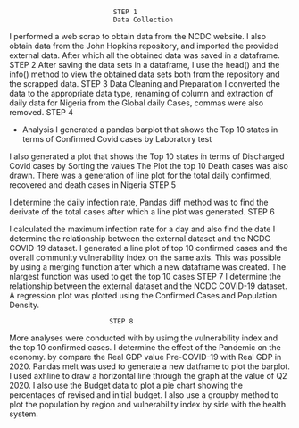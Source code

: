                               STEP 1
                              Data Collection
I  performed a web scrap to obtain data from the NCDC website. I also obtain data from the John Hopkins repository, and imported the provided external data. After which all the obtained data was saved in a dataframe.
                              STEP 2
After saving the data sets in a dataframe, I use the head() and the info() method to view the obtained data sets both from the repository and the scrapped data.
                             STEP  3 
         Data Cleaning and Preparation
I converted the data to the appropriate data type, renaming of column and extraction of daily data for Nigeria from the Global daily Cases, commas were also removed. 
                              STEP 4
 - Analysis
I generated a pandas barplot   that shows the Top 10 states in terms of Confirmed Covid cases by Laboratory test

I also generated a plot that shows the Top 10 states in terms of Discharged Covid cases by  Sorting the values
The Plot the top 10 Death cases was also drawn.
There was  a generation of line plot for the total daily confirmed, recovered and death cases in Nigeria
                            STEP 5

I determine the daily infection rate, Pandas diff method was to find the derivate of the total cases after which a line plot was generated.
                             STEP 6

I calculated the  maximum infection rate for a day and also find the date
I determine the relationship between the external dataset and the NCDC COVID-19 dataset. I  generated a line plot of top 10 confirmed cases and the overall community vulnerability index on the same axis. This was possible by using a merging function after which a new dataframe was created. The nlargest function was used to get the top 10 cases
                             STEP 7
I determine the relationship between the external dataset and the NCDC COVID-19 dataset. A regression plot was plotted using the  Confirmed Cases and Population Density. 

                             STEP 8

More analyses were conducted with by usimg the vulnerability index and the top 10 confirmed cases.
I determine the effect of the Pandemic on the economy. by compare the Real GDP value Pre-COVID-19 with Real GDP in 2020. Pandas melt was used to generate a new datframe to plot the barplot. 
I used axhline to draw a horizontal line through the graph at the value of Q2 2020.
I also use the Budget data to plot a pie chart showing the percentages of revised and initial budget.
I also use a groupby method to plot the population by region and vulnerability index by side with the health system. 

                            

